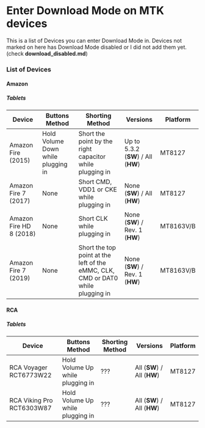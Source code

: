 # Enter Download Mode on MTK devices
This is a list of Devices you can enter Download Mode in. Devices not marked on here has Download Mode disabled or I did not add them yet. (check **download_disabled.md**)
### List of Devices
#### Amazon
##### Tablets
| Device | Buttons Method | Shorting Method | Versions | Platform |
| ------------- | ------------- | ------------- | ------------- | ------------- |
| Amazon Fire (2015)  | Hold Volume Down while plugging in | Short the point by the right capacitor while plugging in | Up to 5.3.2 (**SW**) / All (**HW**) | MT8127 |
| Amazon Fire 7 (2017) | None | Short CMD, VDD1 or CKE while plugging in | None (**SW**) / All (**HW**) | MT8127 |
| Amazon Fire HD 8 (2018) | None | Short CLK while plugging in | None (**SW**) / Rev. 1 (**HW**) | MT8163V/B |
| Amazon Fire 7 (2019) | None | Short the top point at the left of the eMMC, CLK, CMD or DAT0 while plugging in | None (**SW**) / Rev. 1 (**HW**) | MT8163V/B |
#### RCA
##### Tablets
| Device | Buttons Method | Shorting Method | Versions | Platform |
| ------------- | ------------- | ------------- | ------------- | ------------- |
| RCA Voyager RCT6773W22  | Hold Volume Up while plugging in | ??? | All (**SW**) / All (**HW**) | MT8127 |
| RCA Viking Pro RCT6303W87 | Hold Volume Up while plugging in | ??? | All (**SW**) / All (**HW**) | MT8127 |
